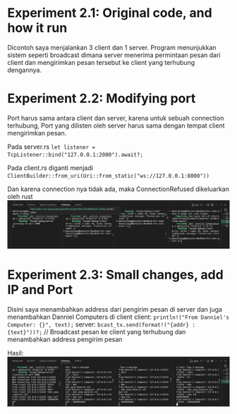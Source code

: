 # Experiment 2.1: Original code, and how it run

Dicontoh saya menjalankan 3 client dan 1 server.
Program menunjukkan sistem seperti broadcast dimana server menerima permintaan pesan dari client dan mengirimkan pesan tersebut ke client yang terhubung dengannya. 

# Experiment 2.2: Modifying port

Port harus sama antara client dan server, karena untuk sebuah connection terhubung, Port yang dilisten oleh server harus sama dengan tempat client mengirimkan pesan.

Pada server.rs
`let listener = TcpListener::bind("127.0.0.1:2000").await?;`

Pada client.rs diganti menjadi 
`ClientBuilder::from_uri(Uri::from_static("ws://127.0.0.1:8000"))`

Dan karena connection nya tidak ada, maka ConnectionRefused dikeluarkan oleh rust
![alt text](image-1.png)

# Experiment 2.3: Small changes, add IP and Port

Disini saya menambahkan address dari pengirim pesan di server dan juga menambahkan Danniel Computers di client
client: `println!("From Danniel's Computer: {}", text);`
server: `bcast_tx.send(format!("{addr} : {text}"))?;` // Broadcast pesan ke client yang terhubung dan menambahkan address pengirim pesan

Hasil:
![alt text](image-2.png)